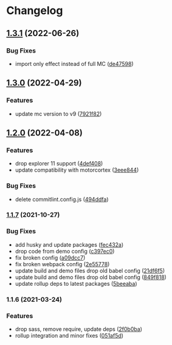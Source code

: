 # Changelog

## [1.3.1](https://github.com/donkeyclip/motorcortex-scroller/compare/v1.3.0...v1.3.1) (2022-06-26)


### Bug Fixes

* import only effect instead of full MC ([de47598](https://github.com/donkeyclip/motorcortex-scroller/commit/de4759805b88a1c17ce279159114e9ad22f31edf))

## [1.3.0](https://github.com/donkeyclip/motorcortex-scroller/compare/v1.2.0...v1.3.0) (2022-04-29)


### Features

* update mc version to v9 ([7921f82](https://github.com/donkeyclip/motorcortex-scroller/commit/7921f8209ebbb6e5ad9817fc0917ba4305ea5513))

## [1.2.0](https://github.com/donkeyclip/motorcortex-scroller/compare/v1.1.7...v1.2.0) (2022-04-08)


### Features

* drop explorer 11 support ([4def408](https://github.com/donkeyclip/motorcortex-scroller/commit/4def408da63ab51917f0ccd088acbf7bbddfb130))
* update compatibility with motorcortex ([3eee844](https://github.com/donkeyclip/motorcortex-scroller/commit/3eee8440a6903c790ee4b524c977157a625b2c4d))


### Bug Fixes

* delete commitlint.config.js ([494ddfa](https://github.com/donkeyclip/motorcortex-scroller/commit/494ddfa25064be879fe230559ec84aa9491f22aa))

### [1.1.7](https://www.github.com/donkeyclip/motorcortex-scroller/compare/v1.1.6...v1.1.7) (2021-10-27)


### Bug Fixes

* add husky and update packages ([fec432a](https://www.github.com/donkeyclip/motorcortex-scroller/commit/fec432a04826486d70ffc421d9d9b7079e9ebc87))
* drop code from demo config ([c397ec0](https://www.github.com/donkeyclip/motorcortex-scroller/commit/c397ec08cebcfe2d2463c5e24c96df0719331c1c))
* fix broken config ([a09dcc7](https://www.github.com/donkeyclip/motorcortex-scroller/commit/a09dcc790a23e9f8627e03d82e2a72b7119daab4))
* fix broken webpack config ([2e55778](https://www.github.com/donkeyclip/motorcortex-scroller/commit/2e5577858b32c08406b6e76cd6dca566567efda0))
* update build and demo files drop old babel config ([21df6f5](https://www.github.com/donkeyclip/motorcortex-scroller/commit/21df6f5acc3b0959e48ca7fcfd89a419203fec7f))
* update build and demo files drop old babel config ([849f818](https://www.github.com/donkeyclip/motorcortex-scroller/commit/849f818c9035b77075c77c87b032a18fad470841))
* update rollup deps to latest packages ([5beeaba](https://www.github.com/donkeyclip/motorcortex-scroller/commit/5beeabab4dbbb2c518bd11c46f606dca249ec3b7))

### 1.1.6 (2021-03-24)


### Features

* drop sass, remove require, update deps ([2f0b0ba](https://www.github.com/kissmybutton/motorcortex-scroller/commit/2f0b0baa04c625c114e6334070f5b385a52b0c17))
* rollup integration and minor fixes ([051af5d](https://www.github.com/kissmybutton/motorcortex-scroller/commit/051af5d480dc80b39adf7c5d9d9837719c2d1db4))
